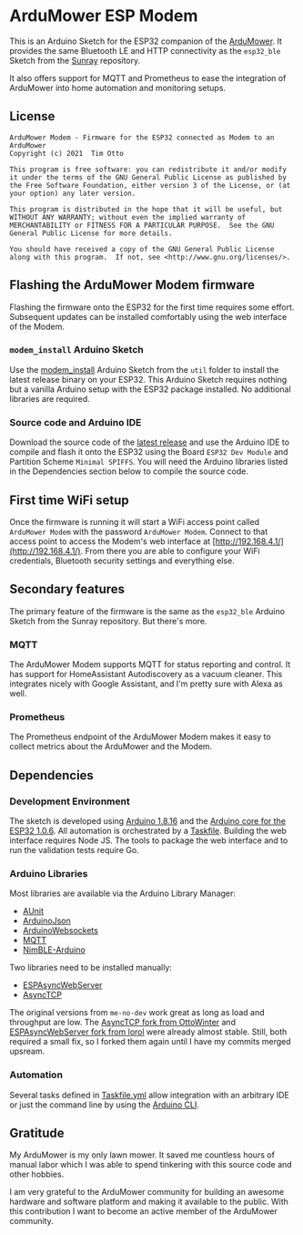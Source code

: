 # ArduMower ESP Modem

This is an Arduino Sketch for the ESP32 companion of the [ArduMower](https://www.ardumower.de/).
It provides the same Bluetooth LE and HTTP connectivity as the `esp32_ble` Sketch from the [Sunray](https://github.com/ardumower/Sunray) repository.

It also offers support for MQTT and Prometheus to ease the integration of ArduMower into home automation and monitoring setups.

## License

```
ArduMower Modem - Firmware for the ESP32 connected as Modem to an ArduMower
Copyright (c) 2021  Tim Otto

This program is free software: you can redistribute it and/or modify it under the terms of the GNU General Public License as published by the Free Software Foundation, either version 3 of the License, or (at your option) any later version.

This program is distributed in the hope that it will be useful, but WITHOUT ANY WARRANTY; without even the implied warranty of MERCHANTABILITY or FITNESS FOR A PARTICULAR PURPOSE.  See the GNU General Public License for more details.

You should have received a copy of the GNU General Public License along with this program.  If not, see <http://www.gnu.org/licenses/>.
```

## Flashing the ArduMower Modem firmware

Flashing the firmware onto the ESP32 for the first time requires some effort. Subsequent updates can be installed comfortably using the web interface of the Modem.

### `modem_install` Arduino Sketch

Use the [modem_install](util/modem_install/modem_install.ino) Arduino Sketch from the `util` folder to install the latest release binary on your ESP32.
This Arduino Sketch requires nothing but a vanilla Arduino setup with the ESP32 package installed.
No additional libraries are required.

### Source code and Arduino IDE

Download the source code of the [latest release](https://github.com/timotto/ardumower-modem/releases) and use the Arduino IDE to compile and flash it onto the ESP32 using the Board `ESP32 Dev Module` and Partition Scheme `Minimal SPIFFS`. You will need the Arduino libraries listed in the Dependencies section below to compile the source code.

## First time WiFi setup

Once the firmware is running it will start a WiFi access point called `ArduMower Modem` with the password `ArduMower Modem`. Connect to that access point to access the Modem's web interface at [http://192.168.4.1/](http://192.168.4.1/). From there you are able to configure your WiFi credentials, Bluetooth security settings and everything else.

## Secondary features

The primary feature of the firmware is the same as the `esp32_ble` Arduino Sketch from the Sunray repository. But there's more.

### MQTT

The ArduMower Modem supports MQTT for status reporting and control. It has support for HomeAssistant Autodiscovery as a vacuum cleaner. This integrates nicely with Google Assistant, and I'm pretty sure with Alexa as well.

### Prometheus

The Prometheus endpoint of the ArduMower Modem makes it easy to collect metrics about the ArduMower and the Modem.

## Dependencies

### Development Environment

The sketch is developed using [Arduino 1.8.16](https://www.arduino.cc/) and the [Arduino core for the ESP32 1.0.6](https://github.com/espressif/arduino-esp32). All automation is orchestrated by a [Taskfile](https://taskfile.dev/).
Building the web interface requires Node JS. The tools to package the web interface and to run the validation tests require Go.

### Arduino Libraries

Most libraries are available via the Arduino Library Manager:
- [AUnit](https://github.com/bxparks/AUnit)
- [ArduinoJson](https://arduinojson.org/)
- [ArduinoWebsockets](https://github.com/gilmaimon/ArduinoWebsockets)
- [MQTT](https://github.com/256dpi/arduino-mqtt)
- [NimBLE-Arduino](https://github.com/h2zero/NimBLE-Arduino)

Two libraries need to be installed manually:
- [ESPAsyncWebServer](https://github.com/timotto/ESPAsyncWebServer)
- [AsyncTCP](https://github.com/timotto/AsyncTCP)

The original versions from `me-no-dev` work great as long as load and throughput are low. The [AsyncTCP fork from OttoWinter](https://github.com/OttoWinter/AsyncTCP.git) and [ESPAsyncWebServer fork from lorol](https://github.com/lorol/ESPAsyncWebServer.git) were already almost stable. Still, both required a small fix, so I forked them again until I have my commits merged upsream.

### Automation

Several tasks defined in [Taskfile.yml](Taskfile.yml) allow integration with an arbitrary IDE or just the command line by using the [Arduino CLI](https://github.com/arduino/arduino-cli).

## Gratitude

My ArduMower is my only lawn mower. It saved me countless hours of manual labor which I was able to spend tinkering with this source code and other hobbies.

I am very grateful to the ArduMower community for building an awesome hardware and software platform and making it available to the public. With this contribution I want to become an active member of the ArduMower community.

